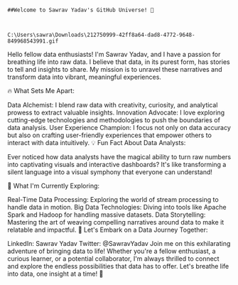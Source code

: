                                                                             ##Welcome to Sawrav Yadav's GitHub Universe! 🌟


                                                                C:\Users\sawra\Downloads\212750999-42ff8a64-dad8-4772-9648-849968543991.gif

Hello fellow data enthusiasts! I'm Sawrav Yadav, and I have a passion for breathing life into raw data. I believe that data, in its purest form, has stories to tell and insights to share. My mission is to unravel these narratives and transform data into vibrant, meaningful experiences.

🔥 What Sets Me Apart:

Data Alchemist: I blend raw data with creativity, curiosity, and analytical prowess to extract valuable insights.
Innovation Advocate: I love exploring cutting-edge technologies and methodologies to push the boundaries of data analysis.
User Experience Champion: I focus not only on data accuracy but also on crafting user-friendly experiences that empower others to interact with data intuitively.
💡 Fun Fact About Data Analysts:

Ever noticed how data analysts have the magical ability to turn raw numbers into captivating visuals and interactive dashboards? It's like transforming a silent language into a visual symphony that everyone can understand!

🚀 What I'm Currently Exploring:

Real-Time Data Processing: Exploring the world of stream processing to handle data in motion.
Big Data Technologies: Diving into tools like Apache Spark and Hadoop for handling massive datasets.
Data Storytelling: Mastering the art of weaving compelling narratives around data to make it relatable and impactful.
🌌 Let's Embark on a Data Journey Together:

LinkedIn: Sawrav Yadav
Twitter: @SawravYadav
Join me on this exhilarating adventure of bringing data to life! Whether you're a fellow enthusiast, a curious learner, or a potential collaborator, I'm always thrilled to connect and explore the endless possibilities that data has to offer. Let's breathe life into data, one insight at a time! 🌟
